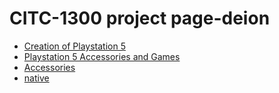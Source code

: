 # CITC-1300 project page-deion

<ul>
<li><a href="intro_to_html/index.html" target="_blank">Creation of Playstation 5</a></li>
<li><a href="html5_intro_css/index.html" target="_blank">Playstation 5 Accessories and Games</a></li>
<li><a href="adv_css/index.html" target="_blank">Accessories</a></li>
<li><a href="native/index.html" target="_blank">native</a></li>
</ul>